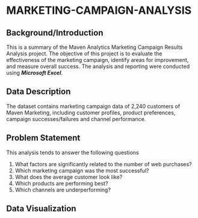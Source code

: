 # MARKETING-CAMPAIGN-ANALYSIS

## Background/Introduction

This is a summary of the Maven Analytics Marketing Campaign Results Analysis project. The objective of this project is to evaluate the effectiveness of the marketing campaign, identify areas for improvement, and measure overall success. The analysis and reporting were conducted using ***Microsoft Excel***.
## Data Description

The dataset contains marketing campaign data of 2,240 customers of Maven Marketing, including customer profiles, product preferences, campaign successes/failures and channel performance.

## Problem Statement

This analysis tends to answer the following questions

1. What factors are significantly related to the number of web purchases?
2. Which marketing campaign was the most successful?
3. What does the average customer look like?
4. Which products are performing best?
5. Which channels are underperforming?

## Data Visualization

